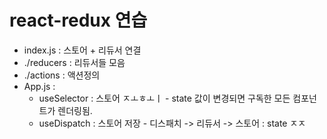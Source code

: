 # react-redux 연습

* index.js : 스토어 + 리듀서 연결 
* ./reducers : 리듀서들 모음
* ./actions : 액션정의
* App.js :
  * useSelector : 스토어 ㅈㅗㅎㅗㅣ - state 값이 변경되면 구독한 모든 컴포넌트가 렌더링됨.
  * useDispatch : 스토어 저장 - 디스패치 -> 리듀서 -> 스토어 : state ㅈㅈ
